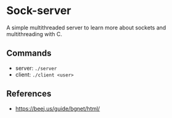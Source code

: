 # Sock-server

A simple multithreaded server to learn more about sockets and multithreading with C.


## Commands
* server: ```./server```
* client: ```./client <user>```


## References
* https://beej.us/guide/bgnet/html/

